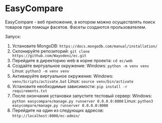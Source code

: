 # EasyCompare

EasyCompare - веб приложение, в котором можно осуществлять поиск товаров при помощи фасетов. Фасеты создаются прользователем.

Запуск:
 1. Установите MongoDB:
`https://docs.mongodb.com/manual/installation/`
2. Склонируйте репозиторий:
`git clone https://github.com/Wayodeni/ec.git`
3. Перейдите в директорию web в корне проекта:
`cd ec/web`
4. Создайте виртуальное окружение:
Windows:
`python -m venv venv`
Linux:
`python3 -m venv venv`
5. Активируйте виртуальное окружение:
Windows:
`venv/Scripts/activate.bat`
Linux:
`source venv/bin/activate`
6. Установите необходимые зависимости:
`pip install -r requirements.txt`
7. После окончания установки запустите тестовый сервер:
Windows:
`python easycompare/manage.py runserver 0.0.0.0:8000`
Linux:
`python3 easycompare/manage.py runserver 0.0.0.0:8000`
8. Перейдите на один из следующих адресов:
`http://localhost:8000/ec-admin/`